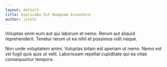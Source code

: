 ```yaml
---
layout: default
title: Explicabo Est Numquam Inventore
author: jstotz
---
```


Voluptas enim eum aut qui laborum et nemo. Rerum aut aliquid reprehenderit. Tenetur rerum ut ea nihil et possimus odit neque.

Non unde voluptatem animi. Voluptas totam est aperiam ut nemo. Nemo est vel fugit quis quis ut velit. Laboriosam repellat cupiditate qui ea vitae consequuntur tempora.
